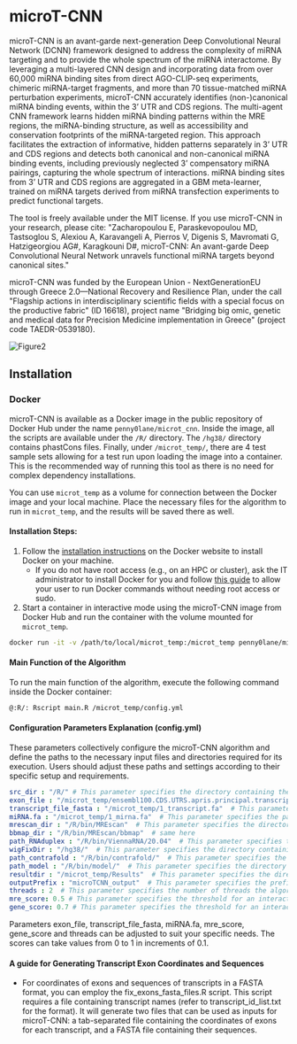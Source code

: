 # microT-CNN
microT-CNN is an avant-garde next-generation Deep Convolutional Neural Network (DCNN) framework designed to address the complexity of miRNA targeting and to provide the whole spectrum of the miRNA interactome. By leveraging a multi-layered CNN design and incorporating data from over 60,000 miRNA binding sites from direct AGO-CLIP-seq experiments, chimeric miRNA-target fragments, and more than 70 tissue-matched miRNA perturbation experiments, microT-CNN accurately identifies (non-)canonical miRNA binding events, within the 3’ UTR and CDS regions. The multi-agent CNN framework learns hidden miRNA binding patterns within the MRE regions, the miRNA-binding structure, as well as accessibility and conservation footprints of the miRNA-targeted region. This approach facilitates the extraction of informative, hidden patterns separately in 3’ UTR and CDS regions and detects both canonical and non-canonical miRNA binding events, including previously neglected 3’ compensatory miRNA pairings, capturing the whole spectrum of interactions. miRNA binding sites from 3’ UTR and CDS regions are aggregated in a GBM meta-learner, trained on miRNA targets derived from miRNA transfection experiments to predict functional targets.

The tool is freely available under the MIT license. If you use microT-CNN in your research, please cite: "Zacharopoulou E, Paraskevopoulou MD, Tastsoglou S, Alexiou A, Karavangeli A, Pierros V, Digenis S, Mavromati G, Hatzigeorgiou AG#, Karagkouni D#, microT-CNN: An avant-garde Deep Convolutional Neural Network unravels functional miRΝΑ targets beyond canonical sites."

microT-CNN was funded by the European Union - NextGenerationEU through Greece 2.0—National Recovery and Resilience Plan, under the call "Flagship actions in interdisciplinary scientific fields with a special focus on the productive fabric" (ID 16618), project name "Bridging big omic, genetic and medical data for Precision Medicine implementation in Greece" (project code TAEDR-0539180).



![Figure2](https://github.com/zacharopoulou/microT-CNN/assets/44471936/a863ba3f-2d1c-49c4-8534-da6edbd8913f)



## Installation

### Docker

microT-CNN is available as a Docker image in the public repository of Docker Hub under the name `penny0lane/microt_cnn`. Inside the image, all the scripts are available under the `/R/` directory. The `/hg38/` directory contains phastCons files. Finally, under `/microt_temp/`, there are 4 test sample sets allowing for a test run upon loading the image into a container. This is the recommended way of running this tool as there is no need for complex dependency installations.

You can use `microt_temp` as a volume for connection between the Docker image and your local machine. Place the necessary files for the algorithm to run in `microt_temp`, and the results will be saved there as well.

#### Installation Steps:

1. Follow the [installation instructions](https://docs.docker.com/get-docker/) on the Docker website to install Docker on your machine.
   - If you do not have root access (e.g., on an HPC or cluster), ask the IT administrator to install Docker for you and follow [this guide](https://docs.docker.com/engine/install/linux-postinstall/#manage-docker-as-a-non-root-user) to allow your user to run Docker commands without needing root access or sudo.
2. Start a container in interactive mode using the microT-CNN image from Docker Hub and run the container with the volume mounted for `microt_temp`.
```bash
docker run -it -v /path/to/local/microt_temp:/microt_temp penny0lane/microt_cnn
```

#### Main Function of the Algorithm

To run the main function of the algorithm, execute the following command inside the Docker container:

```bash
@:R/: Rscript main.R /microt_temp/config.yml
```

#### Configuration Parameters Explanation (config.yml)

These parameters collectively configure the microT-CNN algorithm and define the paths to the necessary input files and directories required for its execution. Users should adjust these paths and settings according to their specific setup and requirements.
``` yaml
src_dir : "/R/" # This parameter specifies the directory containing the source code files needed for the algorithm to run. In this case, it's set to /R/
exon_file : "/microt_temp/ensembl100.CDS.UTRS.apris.principal.transcripts.tab"  # This parameter specifies the path to the file containing exon's coordinates information. It's expected that the user provides this file under the microt_temp folder, which connects with the Docker image.
transcript_file_fasta : "/microt_temp/1_transcript.fa"  # This parameter specifies the path to the FASTA file containing transcript sequences. Similarly to the exon_file, the user should provide this file under the microt_temp folder.
miRNA.fa : "/microt_temp/1_mirna.fa"  # This parameter specifies the path to the FASTA file containing miRNA sequences. As with the previous files, the user should provide this file under the microt_temp folder.
mrescan_dir : "/R/bin/MREscan"  # This parameter specifies the directory containing the BBMap binary files.
bbmap_dir : "/R/bin/MREscan/bbmap"  # same here
path_RNAduplex : "/R/bin/ViennaRNA/20.04"  # This parameter specifies the directory containing the ViennaRNA package, particularly the RNAduplex executable.
wigFixDir : "/hg38/"  # This parameter specifies the directory containing the wigFix tool. It contains the genome alignment data.
path_contrafold : "/R/bin/contrafold/"  # This parameter specifies the directory containing the Contrafold binary files.
path_model : "/R/bin/model/"  # This parameter specifies the directory containing the model files used by microT-CNN.
resultdir : "/microt_temp/Results"  # This parameter specifies the directory where the output of the algorithm will be saved. A folder will be created with this name, containing the algorithm's output, ready for the user to access and review. In this case, it's set to /microt_temp/Results.
outputPrefix : "microTCNN_output"  # This parameter specifies the prefix for the output files generated by the algorithm.
threads : 2  # This parameter specifies the number of threads the algorithm should utilize for parallel processing. In this case, it's set to 2, meaning the algorithm will use two threads.
mre_score: 0.5 # This parameter specifies the threshold for an interaction on MRE level.
gene_score: 0.7 # This parameter specifies the threshold for an interaction on gene level.
```

Parameters exon_file, transcript_file_fasta, miRNA.fa, mre_score, gene_score and threads can be adjusted to suit your specific needs. The scores can take values ​​from 0 to 1 in increments of 0.1.

#### A guide for Generating Transcript Exon Coordinates and Sequences

- For coordinates of exons and sequences of transcripts in a FASTA format, you can employ the fix_exons_fasta_files.R script. This script requires a file containing transcript names (refer to transcript_id_list.txt for the format). It will generate two files that can be used as inputs for microT-CNN: a tab-separated file containing the coordinates of exons for each transcript, and a FASTA file containing their sequences.
